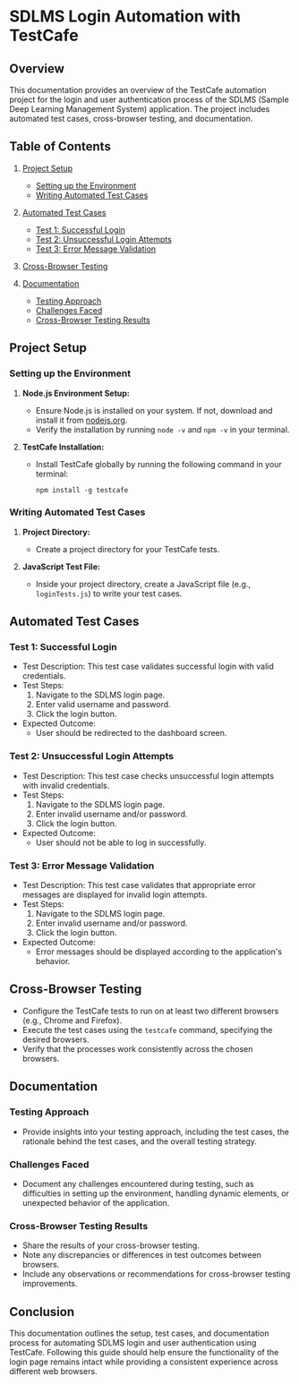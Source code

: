 # SDLMS Login Automation with TestCafe

## Overview

This documentation provides an overview of the TestCafe automation project for the login and user authentication process of the SDLMS (Sample Deep Learning Management System) application. The project includes automated test cases, cross-browser testing, and documentation.

## Table of Contents

1. [Project Setup](#project-setup)
   - [Setting up the Environment](#setting-up-the-environment)
   - [Writing Automated Test Cases](#writing-automated-test-cases)

2. [Automated Test Cases](#automated-test-cases)
   - [Test 1: Successful Login](#test-1-successful-login)
   - [Test 2: Unsuccessful Login Attempts](#test-2-unsuccessful-login-attempts)
   - [Test 3: Error Message Validation](#test-3-error-message-validation)

3. [Cross-Browser Testing](#cross-browser-testing)

4. [Documentation](#documentation)
   - [Testing Approach](#testing-approach)
   - [Challenges Faced](#challenges-faced)
   - [Cross-Browser Testing Results](#cross-browser-testing-results)

## Project Setup

### Setting up the Environment

1. **Node.js Environment Setup:**
   - Ensure Node.js is installed on your system. If not, download and install it from [nodejs.org](https://nodejs.org/).
   - Verify the installation by running `node -v` and `npm -v` in your terminal.

2. **TestCafe Installation:**
   - Install TestCafe globally by running the following command in your terminal:
     ```
     npm install -g testcafe
     ```

### Writing Automated Test Cases

1. **Project Directory:**
   - Create a project directory for your TestCafe tests.

2. **JavaScript Test File:**
   - Inside your project directory, create a JavaScript file (e.g., `loginTests.js`) to write your test cases.

## Automated Test Cases

### Test 1: Successful Login

- Test Description: This test case validates successful login with valid credentials.
- Test Steps:
  1. Navigate to the SDLMS login page.
  2. Enter valid username and password.
  3. Click the login button.
- Expected Outcome:
  - User should be redirected to the dashboard screen.

### Test 2: Unsuccessful Login Attempts

- Test Description: This test case checks unsuccessful login attempts with invalid credentials.
- Test Steps:
  1. Navigate to the SDLMS login page.
  2. Enter invalid username and/or password.
  3. Click the login button.
- Expected Outcome:
  - User should not be able to log in successfully.

### Test 3: Error Message Validation

- Test Description: This test case validates that appropriate error messages are displayed for invalid login attempts.
- Test Steps:
  1. Navigate to the SDLMS login page.
  2. Enter invalid username and/or password.
  3. Click the login button.
- Expected Outcome:
  - Error messages should be displayed according to the application's behavior.

## Cross-Browser Testing

- Configure the TestCafe tests to run on at least two different browsers (e.g., Chrome and Firefox).
- Execute the test cases using the `testcafe` command, specifying the desired browsers.
- Verify that the processes work consistently across the chosen browsers.

## Documentation

### Testing Approach

- Provide insights into your testing approach, including the test cases, the rationale behind the test cases, and the overall testing strategy.

### Challenges Faced

- Document any challenges encountered during testing, such as difficulties in setting up the environment, handling dynamic elements, or unexpected behavior of the application.

### Cross-Browser Testing Results

- Share the results of your cross-browser testing.
- Note any discrepancies or differences in test outcomes between browsers.
- Include any observations or recommendations for cross-browser testing improvements.

## Conclusion

This documentation outlines the setup, test cases, and documentation process for automating SDLMS login and user authentication using TestCafe. Following this guide should help ensure the functionality of the login page remains intact while providing a consistent experience across different web browsers.
